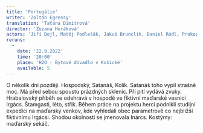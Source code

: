 ```yaml
---
title: 'Portugálie'
writer: 'Zoltán Egressy' 
translation: 'Taťána Dimitrová'
director: 'Zuzana Horáková'
actors: 'Jiří Dejl, Matěj Podlešák, Jakub Brunclík, Daniel Rádl, Prokop Košař, Rozálie Matulová, Rebeka Chudobová, Ema Zelená, Anna Jerhotová/Rút Charvátová'
reruns:
  -  
    date: '22.9.2022'
    time: '20:00'
    place: 'H2O - Bytové divadlo v Košické'
    available: 5
---
```

O několik dní později. Hospodský, Satanáš, Kolík. Satanáš toho vypil strašně moc. Má před sebou spoustu prázdných sklenic. Při pití vydává zvuky. Hrabalovský příběh se odehrává v hospodě ve fiktivní maďarské vesnici Irgács. Štamgasti, léto, střik.
Během práce na projektu herci podnikli studijní expedici na maďarský venkov, kde vyhledali obec parametrově co nejbližší fiktivnímu Irgácsi. Shodou okolností se jmenovala Inárcs. Kostýmy: maďarský sekáč.
